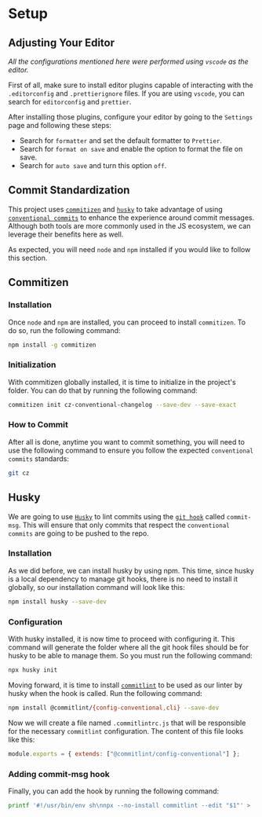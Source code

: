 # Setup

## Adjusting Your Editor

_All the configurations mentioned here were performed using `vscode` as the editor._

First of all, make sure to install editor plugins capable of interacting with the `.editorconfig` and `.prettierignore` files. If you are using `vscode`, you can search for `editorconfig` and `prettier`.

After installing those plugins, configure your editor by going to the `Settings` page and following these steps:

-   Search for `formatter` and set the default formatter to `Prettier`.
-   Search for `format on save` and enable the option to format the file on save.
-   Search for `auto save` and turn this option `off`.

## Commit Standardization

This project uses [`commitizen`](https://github.com/commitizen/cz-cli) and [`husky`](https://github.com/typicode/husky) to take advantage of using [`conventional commits`](https://www.conventionalcommits.org/en/v1.0.0/) to enhance the experience around commit messages. Although both tools are more commonly used in the JS ecosystem, we can leverage their benefits here as well.

As expected, you will need `node` and `npm` installed if you would like to follow this section.

## Commitizen

### Installation

Once `node` and `npm` are installed, you can proceed to install `commitizen`. To do so, run the following command:

```bash
npm install -g commitizen
```

### Initialization

With commitizen globally installed, it is time to initialize in the project's folder. You can do that by running the following command:

```bash
commitizen init cz-conventional-changelog --save-dev --save-exact
```

### How to Commit

After all is done, anytime you want to commit something, you will need to use the following command to ensure you follow the expected `conventional commits` standards:

```bash
git cz
```

## Husky

We are going to use [`Husky`](https://github.com/typicode/husky) to lint commits using the [`git hook`](https://www.atlassian.com/git/tutorials/git-hooks) called `commit-msg`. This will ensure that only commits that respect the `conventional commits` are going to be pushed to the repo.

### Installation

As we did before, we can install husky by using npm. This time, since husky is a local dependency to manage git hooks, there is no need to install it globally, so our installation command will look like this:

```bash
npm install husky --save-dev
```

### Configuration

With husky installed, it is now time to proceed with configuring it. This command will generate the folder where all the git hook files should be for husky to be able to manage them. So you must run the following command:

```bash
npx husky init
```

Moving forward, it is time to install [`commitlint`](https://github.com/conventional-changelog/commitlint) to be used as our linter by husky when the hook is called. Run the following command:

```bash
npm install @commitlint/{config-conventional,cli} --save-dev
```

Now we will create a file named `.commitlintrc.js` that will be responsible for the necessary `commitlint` configuration. The content of this file looks like this:

```js
module.exports = { extends: ["@commitlint/config-conventional"] };
```

### Adding commit-msg hook

Finally, you can add the hook by running the following command:

```bash
printf '#!/usr/bin/env sh\nnpx --no-install commitlint --edit "$1"' > .husky/commit-msg
```

